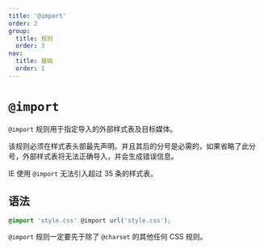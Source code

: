 ```yaml
---
title: '@import'
order: 2
group:
  title: 规则
  order: 3
nav:
  title: 基础
  order: 1
---
```


# `@import`

`@import` 规则用于指定导入的外部样式表及目标媒体。

该规则必须在样式表头部最先声明。并且其后的分号是必需的，如果省略了此分号，外部样式表将无法正确导入，并会生成错误信息。

IE 使用 `@import` 无法引入超过 35 条的样式表。

## 语法

```css
@import 'style.css' @import url('style.css');
```

`@import` 规则一定要先于除了 `@charset` 的其他任何 CSS 规则。
